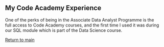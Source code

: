 ## My Code Academy Experience

<div style="background-image: url('/images/simple-pattern'); background-repeat:repeat;">
  <p>
  One of the perks of being in the Associate Data Analyst Programme is the full access to Code Academy courses, and the first time I used it was during our SQL module which is part of the Data Science course. 
  </p>
</div>
<p>
  <a href="index">Return to main</a>
 </p>
